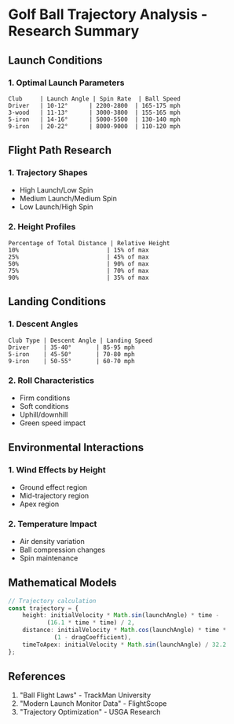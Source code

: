 # Golf Ball Trajectory Analysis - Research Summary

## Launch Conditions

### 1. Optimal Launch Parameters
```
Club     | Launch Angle | Spin Rate  | Ball Speed
Driver   | 10-12°      | 2200-2800  | 165-175 mph
3-wood   | 11-13°      | 3000-3800  | 155-165 mph
5-iron   | 14-16°      | 5000-5500  | 130-140 mph
9-iron   | 20-22°      | 8000-9000  | 110-120 mph
```

## Flight Path Research

### 1. Trajectory Shapes
- High Launch/Low Spin
- Medium Launch/Medium Spin
- Low Launch/High Spin

### 2. Height Profiles
```
Percentage of Total Distance | Relative Height
10%                         | 15% of max
25%                         | 45% of max
50%                         | 90% of max
75%                         | 70% of max
90%                         | 35% of max
```

## Landing Conditions

### 1. Descent Angles
```
Club Type | Descent Angle | Landing Speed
Driver    | 35-40°       | 85-95 mph
5-iron    | 45-50°       | 70-80 mph
9-iron    | 50-55°       | 60-70 mph
```

### 2. Roll Characteristics
- Firm conditions
- Soft conditions
- Uphill/downhill
- Green speed impact

## Environmental Interactions

### 1. Wind Effects by Height
- Ground effect region
- Mid-trajectory region
- Apex region

### 2. Temperature Impact
- Air density variation
- Ball compression changes
- Spin maintenance

## Mathematical Models
```typescript
// Trajectory calculation
const trajectory = {
    height: initialVelocity * Math.sin(launchAngle) * time - 
           (16.1 * time * time) / 2,
    distance: initialVelocity * Math.cos(launchAngle) * time * 
             (1 - dragCoefficient),
    timeToApex: initialVelocity * Math.sin(launchAngle) / 32.2
};
```

## References
1. "Ball Flight Laws" - TrackMan University
2. "Modern Launch Monitor Data" - FlightScope
3. "Trajectory Optimization" - USGA Research
